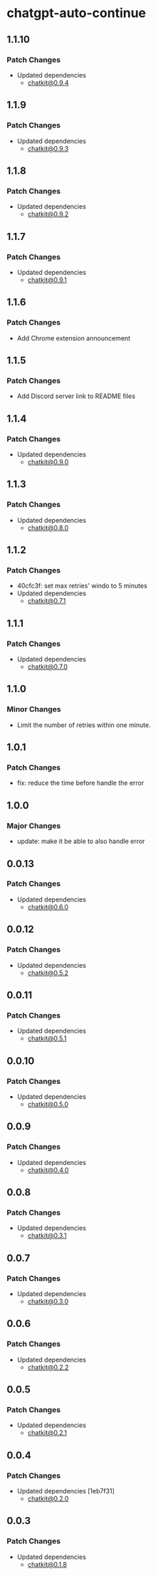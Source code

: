 # chatgpt-auto-continue

## 1.1.10

### Patch Changes

- Updated dependencies
  - chatkit@0.9.4

## 1.1.9

### Patch Changes

- Updated dependencies
  - chatkit@0.9.3

## 1.1.8

### Patch Changes

- Updated dependencies
  - chatkit@0.9.2

## 1.1.7

### Patch Changes

- Updated dependencies
  - chatkit@0.9.1

## 1.1.6

### Patch Changes

- Add Chrome extension announcement

## 1.1.5

### Patch Changes

- Add Discord server link to README files

## 1.1.4

### Patch Changes

- Updated dependencies
  - chatkit@0.9.0

## 1.1.3

### Patch Changes

- Updated dependencies
  - chatkit@0.8.0

## 1.1.2

### Patch Changes

- 40cfc3f: set max retries' windo to 5 minutes
- Updated dependencies
  - chatkit@0.7.1

## 1.1.1

### Patch Changes

- Updated dependencies
  - chatkit@0.7.0

## 1.1.0

### Minor Changes

- Limit the number of retries within one minute.

## 1.0.1

### Patch Changes

- fix: reduce the time before handle the error

## 1.0.0

### Major Changes

- update: make it be able to also handle error

## 0.0.13

### Patch Changes

- Updated dependencies
  - chatkit@0.6.0

## 0.0.12

### Patch Changes

- Updated dependencies
  - chatkit@0.5.2

## 0.0.11

### Patch Changes

- Updated dependencies
  - chatkit@0.5.1

## 0.0.10

### Patch Changes

- Updated dependencies
  - chatkit@0.5.0

## 0.0.9

### Patch Changes

- Updated dependencies
  - chatkit@0.4.0

## 0.0.8

### Patch Changes

- Updated dependencies
  - chatkit@0.3.1

## 0.0.7

### Patch Changes

- Updated dependencies
  - chatkit@0.3.0

## 0.0.6

### Patch Changes

- Updated dependencies
  - chatkit@0.2.2

## 0.0.5

### Patch Changes

- Updated dependencies
  - chatkit@0.2.1

## 0.0.4

### Patch Changes

- Updated dependencies [1eb7f31]
  - chatkit@0.2.0

## 0.0.3

### Patch Changes

- Updated dependencies
  - chatkit@0.1.8
